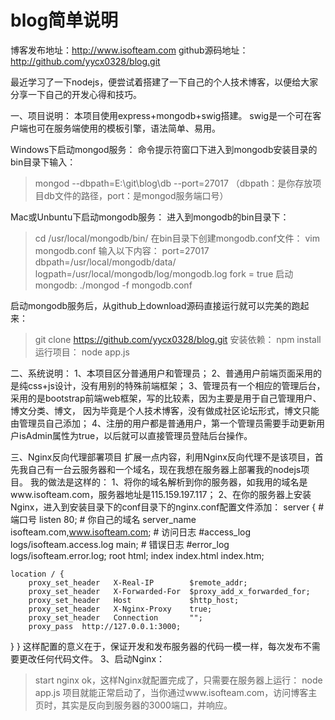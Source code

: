 # blog简单说明
博客发布地址：http://www.isofteam.com
github源码地址：http://github.com/yycx0328/blog.git

最近学习了一下nodejs，便尝试着搭建了一下自己的个人技术博客，以便给大家分享一下自己的开发心得和技巧。

一、项目说明：
本项目使用express+mongodb+swig搭建。
swig是一个可在客户端也可在服务端使用的模板引擎，语法简单、易用。

Windows下启动mongod服务：
命令提示符窗口下进入到mongodb安装目录的bin目录下输入：
> mongod --dbpath=E:\git\blog\db --port=27017
（dbpath：是你存放项目db文件的路径，port：是mongod服务端口号）

Mac或Unbuntu下启动mongodb服务：
进入到mongodb的bin目录下：
> cd /usr/local/mongodb/bin/
在bin目录下创建mongodb.conf文件：
> vim mongodb.conf
输入以下内容：
port=27017
dbpath=/usr/local/mongodb/data/
logpath=/usr/local/mongodb/log/mongodb.log
fork = true
启动mongodb: ./mongod -f mongodb.conf

启动mongodb服务后，从github上download源码直接运行就可以完美的跑起来：
> git clone https://github.com/yycx0328/blog.git
安装依赖：
> npm install
运行项目：
> node app.js

二、系统说明：
1、本项目区分普通用户和管理员；
2、普通用户前端页面采用的是纯css+js设计，没有用别的特殊前端框架；
3、管理员有一个相应的管理后台，采用的是bootstrap前端web框架，写的比较素，因为主要是用于自己管理用户、博文分类、博文，
因为毕竟是个人技术博客，没有做成社区论坛形式，博文只能由管理员自己添加；
4、注册的用户都是普通用户，第一个管理员需要手动更新用户isAdmin属性为true，以后就可以直接管理员登陆后台操作。

三、Nginx反向代理部署项目
扩展一点内容，利用Nginx反向代理不是该项目，首先我自己有一台云服务器和一个域名，现在我想在服务器上部署我的nodejs项目。
我的做法是这样的：
1、将你的域名解析到你的服务器，如我用的域名是www.isofteam.com，服务器地址是115.159.197.117；
2、在你的服务器上安装Nginx，进入到安装目录下的conf目录下的nginx.conf配置文件添加：
server {
    # 端口号
    listen 80;
    # 你自己的域名
    server_name  isofteam.com,www.isofteam.com;
    # 访问日志
    #access_log  logs/isofteam.access.log  main;
    # 错误日志
    #error_log  logs/isofteam.error.log;
    root   html;
    index  index.html index.htm;
    
    location / {
        proxy_set_header   X-Real-IP        $remote_addr;
        proxy_set_header   X-Forwarded-For  $proxy_add_x_forwarded_for;
        proxy_set_header   Host             $http_host;
        proxy_set_header   X-Nginx-Proxy    true;
        proxy_set_header   Connection       "";
        proxy_pass  http://127.0.0.1:3000;
   }
}
这样配置的意义在于，保证开发和发布服务器的代码一模一样，每次发布不需要更改任何代码文件。
3、启动Nginx：
> start nginx
ok，这样Nginx就配置完成了，只需要在服务器上运行：
> node app.js
项目就能正常启动了，当你通过www.isofteam.com，访问博客主页时，其实是反向到服务器的3000端口，并响应。
